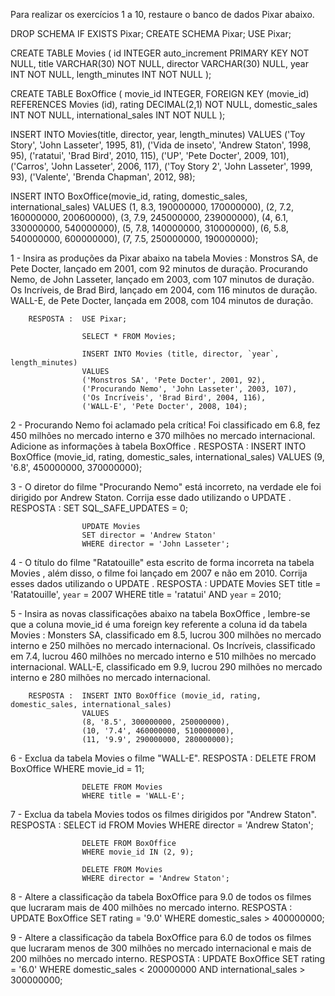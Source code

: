 Para realizar os exercícios 1 a 10, restaure o banco de dados Pixar abaixo.

DROP SCHEMA IF EXISTS Pixar;
CREATE SCHEMA Pixar;
USE Pixar;

CREATE TABLE Movies (
  id INTEGER auto_increment PRIMARY KEY NOT NULL,
  title VARCHAR(30) NOT NULL,
  director VARCHAR(30) NULL,
  year INT NOT NULL,
  length_minutes INT NOT NULL
);

CREATE TABLE BoxOffice (
  movie_id INTEGER,
  FOREIGN KEY (movie_id) REFERENCES Movies (id),
  rating DECIMAL(2,1) NOT NULL,
  domestic_sales INT NOT NULL,
  international_sales INT NOT NULL
);

INSERT INTO Movies(title, director, year, length_minutes)
  VALUES ('Toy Story', 'John Lasseter', 1995, 81),
         ('Vida de inseto', 'Andrew Staton', 1998, 95),
         ('ratatui', 'Brad Bird', 2010, 115),
         ('UP', 'Pete Docter', 2009, 101),
         ('Carros', 'John Lasseter', 2006, 117),
         ('Toy Story 2', 'John Lasseter', 1999, 93),
         ('Valente', 'Brenda Chapman', 2012, 98);


INSERT INTO BoxOffice(movie_id, rating, domestic_sales, international_sales)
  VALUES (1, 8.3, 190000000, 170000000),
         (2, 7.2, 160000000, 200600000),
         (3, 7.9, 245000000, 239000000),
         (4, 6.1, 330000000, 540000000),
         (5, 7.8, 140000000, 310000000),
         (6, 5.8, 540000000, 600000000),
         (7, 7.5, 250000000, 190000000);
         

1 - Insira as produções da Pixar abaixo na tabela Movies :
		Monstros SA, de Pete Docter, lançado em 2001, com 92 minutos de duração.
		Procurando Nemo, de John Lasseter, lançado em 2003, com 107 minutos de duração.
		Os Incríveis, de Brad Bird, lançado em 2004, com 116 minutos de duração.
		WALL-E, de Pete Docter, lançada em 2008, com 104 minutos de duração.
				
		RESPOSTA :	USE Pixar;

					SELECT * FROM Movies;

					INSERT INTO Movies (title, director, `year`, length_minutes)
					VALUES 
					('Monstros SA', 'Pete Docter', 2001, 92),
					('Procurando Nemo', 'John Lasseter', 2003, 107),
					('Os Incríveis', 'Brad Bird', 2004, 116),
					('WALL-E', 'Pete Docter', 2008, 104);
			
			
			
2 - Procurando Nemo foi aclamado pela crítica! Foi classificado em 6.8, fez 450 milhões no mercado interno e 370 milhões no mercado internacional. Adicione as informações à tabela BoxOffice .
		RESPOSTA :	INSERT INTO BoxOffice (movie_id, rating, domestic_sales, international_sales)
					VALUES (9, '6.8', 450000000, 370000000);
					
					
					
3 - O diretor do filme "Procurando Nemo" está incorreto, na verdade ele foi dirigido por Andrew Staton. Corrija esse dado utilizando o UPDATE .
		RESPOSTA :	SET SQL_SAFE_UPDATES = 0;

					UPDATE Movies
					SET director = 'Andrew Staton'
					WHERE director = 'John Lasseter';						
					
					
					
4 - O título do filme "Ratatouille" esta escrito de forma incorreta na tabela Movies , além disso, o filme foi lançado em 2007 e não em 2010. Corrija esses dados utilizando o UPDATE .
		RESPOSTA :	UPDATE Movies
					SET title = 'Ratatouille', `year` = 2007
					WHERE title = 'ratatui' AND `year` = 2010;	
					
					
					
5 - Insira as novas classificações abaixo na tabela BoxOffice , lembre-se que a coluna movie_id é uma foreign key referente a coluna id da tabela Movies :
		Monsters SA, classificado em 8.5, lucrou 300 milhões no mercado interno e 250 milhões no mercado internacional.
		Os Incríveis, classificado em 7.4, lucrou 460 milhões no mercado interno e 510 milhões no mercado internacional.
		WALL-E, classificado em 9.9, lucrou 290 milhões no mercado interno e 280 milhões no mercado internacional.
		
		RESPOSTA :	INSERT INTO BoxOffice (movie_id, rating, domestic_sales, international_sales)
					VALUES 
					(8, '8.5', 300000000, 250000000),
					(10, '7.4', 460000000, 510000000),
					(11, '9.9', 290000000, 280000000);
										
					
					
6 - Exclua da tabela Movies o filme "WALL-E".
		RESPOSTA :	DELETE FROM BoxOffice
					WHERE movie_id = 11;

					DELETE FROM Movies
					WHERE title = 'WALL-E';



7 - Exclua da tabela Movies todos os filmes dirigidos por "Andrew Staton".
		RESPOSTA :	SELECT id FROM Movies
					WHERE director = 'Andrew Staton';

					DELETE FROM BoxOffice
					WHERE movie_id IN (2, 9);

					DELETE FROM Movies
					WHERE director = 'Andrew Staton';



8 - Altere a classificação da tabela BoxOffice para 9.0 de todos os filmes que lucraram mais de 400 milhões no mercado interno.
		RESPOSTA :	UPDATE BoxOffice
					SET rating = '9.0'
					WHERE domestic_sales > 400000000;



9 - Altere a classificação da tabela BoxOffice para 6.0 de todos os filmes que lucraram menos de 300 milhões no mercado internacional e mais de 200 milhões no mercado interno.
		RESPOSTA :	UPDATE BoxOffice
					SET rating = '6.0'
					WHERE domestic_sales < 200000000 AND international_sales > 300000000;





